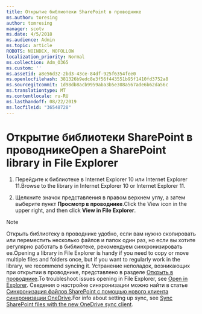 ```yaml
---
title: Открытие библиотеки SharePoint в проводнике
ms.author: toresing
author: tomresing
manager: scotv
ms.date: 4/5/2018
ms.audience: Admin
ms.topic: article
ROBOTS: NOINDEX, NOFOLLOW
localization_priority: Normal
ms.collection: Adm_O365
ms.custom: ''
ms.assetid: a8e56d32-2bd3-43ce-84df-925f6354fee0
ms.openlocfilehash: 381326b9edc8e3f56f443551b95f1410fd3752a8
ms.sourcegitcommit: 1d98db8acb9959aba3b5e308a567ade6b62da56c
ms.translationtype: MT
ms.contentlocale: ru-RU
ms.lasthandoff: 08/22/2019
ms.locfileid: "36548728"
---
```

# <a name="open-a-sharepoint-library-in-file-explorer"></a><span data-ttu-id="f626f-102">Открытие библиотеки SharePoint в проводнике</span><span class="sxs-lookup"><span data-stu-id="f626f-102">Open a SharePoint library in File Explorer</span></span>

1. <span data-ttu-id="f626f-103">Перейдите к библиотеке в Internet Explorer 10 или Internet Explorer 11.</span><span class="sxs-lookup"><span data-stu-id="f626f-103">Browse to the library in Internet Explorer 10 or Internet Explorer 11.</span></span> 
    
2. <span data-ttu-id="f626f-104">Щелкните значок представления в правом верхнем углу, а затем выберите пункт **Просмотр в проводнике**.</span><span class="sxs-lookup"><span data-stu-id="f626f-104">Click the View icon in the upper right, and then click **View in File Explorer**.</span></span>
    
> [!NOTE]
> <span data-ttu-id="f626f-105">Открыть библиотеку в проводнике удобно, если вам нужно скопировать или переместить несколько файлов и папок один раз, но если вы хотите регулярно работать в библиотеке, рекомендуем синхронизировать ее.</span><span class="sxs-lookup"><span data-stu-id="f626f-105">Opening a library in File Explorer is handy if you need to copy or move multiple files and folders once, but if you want to regularly work in the library, we recommend syncing it.</span></span> <span data-ttu-id="f626f-106">Устранение неполадок, возникающих при открытии в проводнике, представлено в разделе [Открыть в проводнике](https://go.microsoft.com/fwlink/?linkid=871665).</span><span class="sxs-lookup"><span data-stu-id="f626f-106">To troubleshoot issues opening in File Explorer, see [Open in Explorer](https://go.microsoft.com/fwlink/?linkid=871665).</span></span> <span data-ttu-id="f626f-107">Сведения о настройке синхронизации можно найти в статье [Синхронизация файлов SharePoint с помощью нового клиента синхронизации OneDrive](https://go.microsoft.com/fwlink/?linkid=871666).</span><span class="sxs-lookup"><span data-stu-id="f626f-107">For info about setting up sync, see [Sync SharePoint files with the new OneDrive sync client](https://go.microsoft.com/fwlink/?linkid=871666).</span></span> 
  

